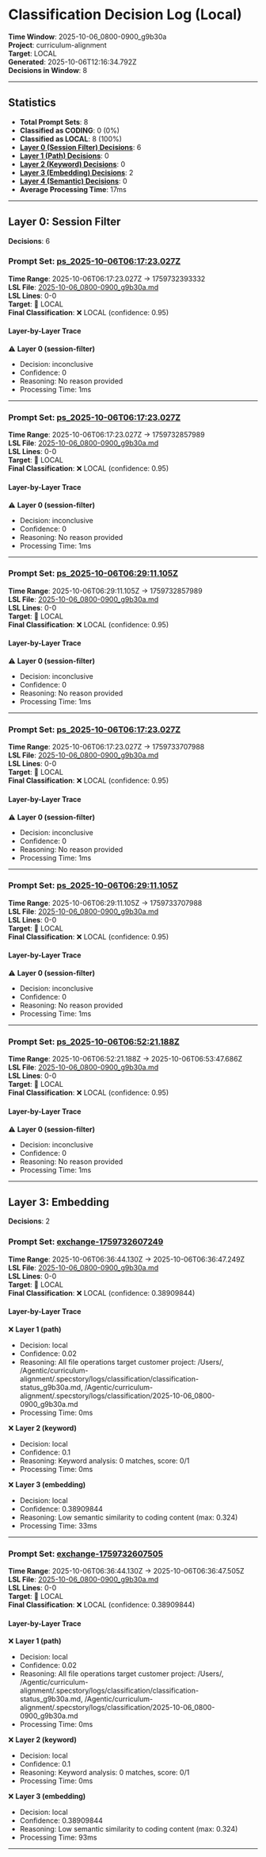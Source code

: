 # Classification Decision Log (Local)

**Time Window**: 2025-10-06_0800-0900_g9b30a<br>
**Project**: curriculum-alignment<br>
**Target**: LOCAL<br>
**Generated**: 2025-10-06T12:16:34.792Z<br>
**Decisions in Window**: 8

---

## Statistics

- **Total Prompt Sets**: 8
- **Classified as CODING**: 0 (0%)
- **Classified as LOCAL**: 8 (100%)
- **[Layer 0 (Session Filter) Decisions](#layer-0-session-filter)**: 6
- **[Layer 1 (Path) Decisions](#layer-1-path)**: 0
- **[Layer 2 (Keyword) Decisions](#layer-2-keyword)**: 0
- **[Layer 3 (Embedding) Decisions](#layer-3-embedding)**: 2
- **[Layer 4 (Semantic) Decisions](#layer-4-semantic)**: 0
- **Average Processing Time**: 17ms

---

## Layer 0: Session Filter

**Decisions**: 6

### Prompt Set: [ps_2025-10-06T06:17:23.027Z](../../history/2025-10-06_0800-0900_g9b30a.md#ps_2025-10-06T06:17:23.027Z)

**Time Range**: 2025-10-06T06:17:23.027Z → 1759732393332<br>
**LSL File**: [2025-10-06_0800-0900_g9b30a.md](../../history/2025-10-06_0800-0900_g9b30a.md#ps_2025-10-06T06:17:23.027Z)<br>
**LSL Lines**: 0-0<br>
**Target**: 📍 LOCAL<br>
**Final Classification**: ❌ LOCAL (confidence: 0.95)

#### Layer-by-Layer Trace

⚠️ **Layer 0 (session-filter)**
- Decision: inconclusive
- Confidence: 0
- Reasoning: No reason provided
- Processing Time: 1ms

---

### Prompt Set: [ps_2025-10-06T06:17:23.027Z](../../history/2025-10-06_0800-0900_g9b30a.md#ps_2025-10-06T06:17:23.027Z)

**Time Range**: 2025-10-06T06:17:23.027Z → 1759732857989<br>
**LSL File**: [2025-10-06_0800-0900_g9b30a.md](../../history/2025-10-06_0800-0900_g9b30a.md#ps_2025-10-06T06:17:23.027Z)<br>
**LSL Lines**: 0-0<br>
**Target**: 📍 LOCAL<br>
**Final Classification**: ❌ LOCAL (confidence: 0.95)

#### Layer-by-Layer Trace

⚠️ **Layer 0 (session-filter)**
- Decision: inconclusive
- Confidence: 0
- Reasoning: No reason provided
- Processing Time: 1ms

---

### Prompt Set: [ps_2025-10-06T06:29:11.105Z](../../history/2025-10-06_0800-0900_g9b30a.md#ps_2025-10-06T06:29:11.105Z)

**Time Range**: 2025-10-06T06:29:11.105Z → 1759732857989<br>
**LSL File**: [2025-10-06_0800-0900_g9b30a.md](../../history/2025-10-06_0800-0900_g9b30a.md#ps_2025-10-06T06:29:11.105Z)<br>
**LSL Lines**: 0-0<br>
**Target**: 📍 LOCAL<br>
**Final Classification**: ❌ LOCAL (confidence: 0.95)

#### Layer-by-Layer Trace

⚠️ **Layer 0 (session-filter)**
- Decision: inconclusive
- Confidence: 0
- Reasoning: No reason provided
- Processing Time: 1ms

---

### Prompt Set: [ps_2025-10-06T06:17:23.027Z](../../history/2025-10-06_0800-0900_g9b30a.md#ps_2025-10-06T06:17:23.027Z)

**Time Range**: 2025-10-06T06:17:23.027Z → 1759733707988<br>
**LSL File**: [2025-10-06_0800-0900_g9b30a.md](../../history/2025-10-06_0800-0900_g9b30a.md#ps_2025-10-06T06:17:23.027Z)<br>
**LSL Lines**: 0-0<br>
**Target**: 📍 LOCAL<br>
**Final Classification**: ❌ LOCAL (confidence: 0.95)

#### Layer-by-Layer Trace

⚠️ **Layer 0 (session-filter)**
- Decision: inconclusive
- Confidence: 0
- Reasoning: No reason provided
- Processing Time: 1ms

---

### Prompt Set: [ps_2025-10-06T06:29:11.105Z](../../history/2025-10-06_0800-0900_g9b30a.md#ps_2025-10-06T06:29:11.105Z)

**Time Range**: 2025-10-06T06:29:11.105Z → 1759733707988<br>
**LSL File**: [2025-10-06_0800-0900_g9b30a.md](../../history/2025-10-06_0800-0900_g9b30a.md#ps_2025-10-06T06:29:11.105Z)<br>
**LSL Lines**: 0-0<br>
**Target**: 📍 LOCAL<br>
**Final Classification**: ❌ LOCAL (confidence: 0.95)

#### Layer-by-Layer Trace

⚠️ **Layer 0 (session-filter)**
- Decision: inconclusive
- Confidence: 0
- Reasoning: No reason provided
- Processing Time: 1ms

---

### Prompt Set: [ps_2025-10-06T06:52:21.188Z](../../history/2025-10-06_0800-0900_g9b30a.md#ps_2025-10-06T06:52:21.188Z)

**Time Range**: 2025-10-06T06:52:21.188Z → 2025-10-06T06:53:47.686Z<br>
**LSL File**: [2025-10-06_0800-0900_g9b30a.md](../../history/2025-10-06_0800-0900_g9b30a.md#ps_2025-10-06T06:52:21.188Z)<br>
**LSL Lines**: 0-0<br>
**Target**: 📍 LOCAL<br>
**Final Classification**: ❌ LOCAL (confidence: 0.95)

#### Layer-by-Layer Trace

⚠️ **Layer 0 (session-filter)**
- Decision: inconclusive
- Confidence: 0
- Reasoning: No reason provided
- Processing Time: 1ms

---

## Layer 3: Embedding

**Decisions**: 2

### Prompt Set: [exchange-1759732607249](../../history/2025-10-06_0800-0900_g9b30a.md#exchange-1759732607249)

**Time Range**: 2025-10-06T06:36:44.130Z → 2025-10-06T06:36:47.249Z<br>
**LSL File**: [2025-10-06_0800-0900_g9b30a.md](../../history/2025-10-06_0800-0900_g9b30a.md#exchange-1759732607249)<br>
**LSL Lines**: 0-0<br>
**Target**: 📍 LOCAL<br>
**Final Classification**: ❌ LOCAL (confidence: 0.38909844)

#### Layer-by-Layer Trace

❌ **Layer 1 (path)**
- Decision: local
- Confidence: 0.02
- Reasoning: All file operations target customer project: /Users/, /Agentic/curriculum-alignment/.specstory/logs/classification/classification-status_g9b30a.md, /Agentic/curriculum-alignment/.specstory/logs/classification/2025-10-06_0800-0900_g9b30a.md
- Processing Time: 0ms

❌ **Layer 2 (keyword)**
- Decision: local
- Confidence: 0.1
- Reasoning: Keyword analysis: 0 matches, score: 0/1
- Processing Time: 0ms

❌ **Layer 3 (embedding)**
- Decision: local
- Confidence: 0.38909844
- Reasoning: Low semantic similarity to coding content (max: 0.324)
- Processing Time: 33ms

---

### Prompt Set: [exchange-1759732607505](../../history/2025-10-06_0800-0900_g9b30a.md#exchange-1759732607505)

**Time Range**: 2025-10-06T06:36:44.130Z → 2025-10-06T06:36:47.505Z<br>
**LSL File**: [2025-10-06_0800-0900_g9b30a.md](../../history/2025-10-06_0800-0900_g9b30a.md#exchange-1759732607505)<br>
**LSL Lines**: 0-0<br>
**Target**: 📍 LOCAL<br>
**Final Classification**: ❌ LOCAL (confidence: 0.38909844)

#### Layer-by-Layer Trace

❌ **Layer 1 (path)**
- Decision: local
- Confidence: 0.02
- Reasoning: All file operations target customer project: /Users/, /Agentic/curriculum-alignment/.specstory/logs/classification/classification-status_g9b30a.md, /Agentic/curriculum-alignment/.specstory/logs/classification/2025-10-06_0800-0900_g9b30a.md
- Processing Time: 0ms

❌ **Layer 2 (keyword)**
- Decision: local
- Confidence: 0.1
- Reasoning: Keyword analysis: 0 matches, score: 0/1
- Processing Time: 0ms

❌ **Layer 3 (embedding)**
- Decision: local
- Confidence: 0.38909844
- Reasoning: Low semantic similarity to coding content (max: 0.324)
- Processing Time: 93ms

---

